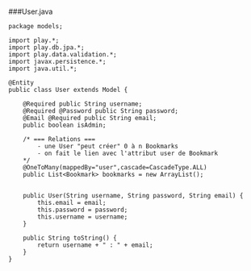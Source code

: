 <br>
###User.java

	package models;

	import play.*;
	import play.db.jpa.*;
	import play.data.validation.*;
	import javax.persistence.*;
	import java.util.*;

	@Entity
	public class User extends Model {

		@Required public String username;
	    @Required @Password public String password;
	    @Email @Required public String email;
	    public boolean isAdmin;

		/* === Relations ===
			- une User "peut créer" 0 à n Bookmarks
			- on fait le lien avec l'attribut user de Bookmark
		*/
		@OneToMany(mappedBy="user",cascade=CascadeType.ALL)
		public List<Bookmark> bookmarks = new ArrayList();


	    public User(String username, String password, String email) {
	        this.email = email;
	        this.password = password;
	        this.username = username;
	    }

		public String toString() {
			return username + " : " + email;
		}
	}